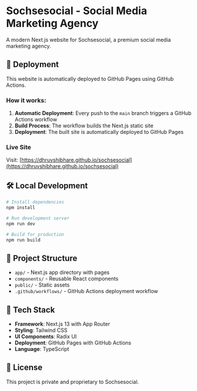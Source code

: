 # Sochsesocial - Social Media Marketing Agency

A modern Next.js website for Sochsesocial, a premium social media marketing agency.

## 🚀 Deployment

This website is automatically deployed to GitHub Pages using GitHub Actions.

### How it works:

1. **Automatic Deployment**: Every push to the `main` branch triggers a GitHub Actions workflow
2. **Build Process**: The workflow builds the Next.js static site
3. **Deployment**: The built site is automatically deployed to GitHub Pages

### Live Site

Visit: [https://dhruvshibhare.github.io/sochsesocial](https://dhruvshibhare.github.io/sochsesocial)

## 🛠️ Local Development

```bash
# Install dependencies
npm install

# Run development server
npm run dev

# Build for production
npm run build
```

## 📁 Project Structure

- `app/` - Next.js app directory with pages
- `components/` - Reusable React components
- `public/` - Static assets
- `.github/workflows/` - GitHub Actions deployment workflow

## 🎨 Tech Stack

- **Framework**: Next.js 13 with App Router
- **Styling**: Tailwind CSS
- **UI Components**: Radix UI
- **Deployment**: GitHub Pages with GitHub Actions
- **Language**: TypeScript

## 📝 License

This project is private and proprietary to Sochsesocial. 